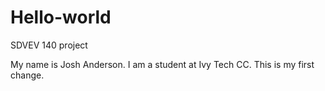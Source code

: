 # Hello-world
SDVEV 140 project

My name is Josh Anderson.
I am a student at Ivy Tech CC.
This is my first change.
